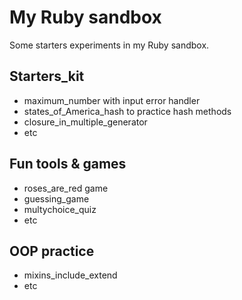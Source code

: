 # My Ruby sandbox

Some starters experiments in my Ruby sandbox.

## Starters_kit

- maximum_number with input error handler
- states_of_America_hash to practice hash methods
- closure_in_multiple_generator
- etc

## Fun tools & games

- roses_are_red game
- guessing_game
- multychoice_quiz
- etc

## OOP practice

- mixins_include_extend
- etc
